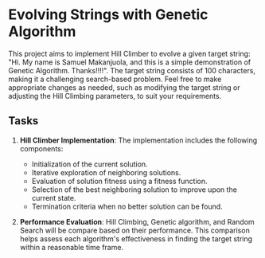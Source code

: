 # Evolving Strings with Genetic Algorithm

This project aims to implement Hill Climber to evolve a given target string: "Hi. My name is Samuel Makanjuola, and this is a simple demonstration of Genetic Algorithm. Thanks!!!!". The target string consists of 100 characters, making it a challenging search-based problem. Feel free to make appropriate changes as needed, such as modifying the target string or adjusting the Hill Climbing parameters, to suit your requirements.

## Tasks

1. **Hill Climber Implementation**:
   The implementation includes the following components:

   - Initialization of the current solution.
   - Iterative exploration of neighboring solutions.
   - Evaluation of solution fitness using a fitness function.
   - Selection of the best neighboring solution to improve upon the current state.
   - Termination criteria when no better solution can be found.

2. **Performance Evaluation**: Hill Climbing, Genetic algorithm, and Random Search will be compare based on their performance. This comparison helps assess each algorithm's effectiveness in finding the target string within a reasonable time frame.

